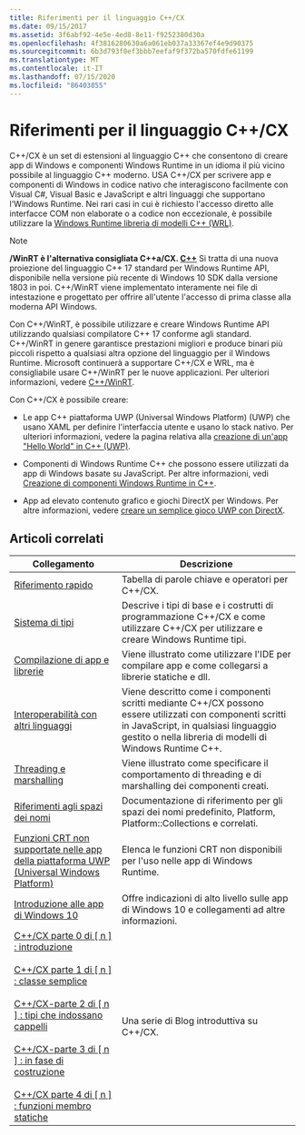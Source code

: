 ```yaml
---
title: Riferimenti per il linguaggio C++/CX
ms.date: 09/15/2017
ms.assetid: 3f6abf92-4e5e-4ed8-8e11-f9252380d30a
ms.openlocfilehash: 4f3816280630a6a061eb037a33367ef4e9d90375
ms.sourcegitcommit: 6b3d793f0ef3bbb7eefaf9f372ba570fdfe61199
ms.translationtype: MT
ms.contentlocale: it-IT
ms.lasthandoff: 07/15/2020
ms.locfileid: "86403855"
---
```

# <a name="ccx-language-reference"></a>Riferimenti per il linguaggio C++/CX

C++/CX è un set di estensioni al linguaggio C++ che consentono di creare app di Windows e componenti Windows Runtime in un idioma il più vicino possibile al linguaggio C++ moderno. USA C++/CX per scrivere app e componenti di Windows in codice nativo che interagiscono facilmente con Visual C#, Visual Basic e JavaScript e altri linguaggi che supportano l'Windows Runtime. Nei rari casi in cui è richiesto l'accesso diretto alle interfacce COM non elaborate o a codice non eccezionale, è possibile utilizzare la [Windows Runtime libreria di modelli C++ (WRL)](../windows/windows-runtime-cpp-template-library-wrl.md).

> [!NOTE]
> **/WinRT è l'alternativa consigliata C++a/CX. [ C++](/windows/uwp/cpp-and-winrt-apis/index)** Si tratta di una nuova proiezione del linguaggio C++ 17 standard per Windows Runtime API, disponibile nella versione più recente di Windows 10 SDK dalla versione 1803 in poi. C++/WinRT viene implementato interamente nei file di intestazione e progettato per offrire all'utente l'accesso di prima classe alla moderna API Windows.
>
> Con C++/WinRT, è possibile utilizzare e creare Windows Runtime API utilizzando qualsiasi compilatore C++ 17 conforme agli standard. C++/WinRT in genere garantisce prestazioni migliori e produce binari più piccoli rispetto a qualsiasi altra opzione del linguaggio per il Windows Runtime. Microsoft continuerà a supportare C++/CX e WRL, ma è consigliabile usare C++/WinRT per le nuove applicazioni. Per ulteriori informazioni, vedere [C++/WinRT](/windows/uwp/cpp-and-winrt-apis/index).

Con C++/CX è possibile creare:

- Le app C++ piattaforma UWP (Universal Windows Platform) (UWP) che usano XAML per definire l'interfaccia utente e usano lo stack nativo. Per ulteriori informazioni, vedere la pagina relativa alla [creazione di un'app "Hello World" in C++ (UWP)](/windows/uwp/get-started/create-a-basic-windows-10-app-in-cpp).

- Componenti di Windows Runtime C++ che possono essere utilizzati da app di Windows basate su JavaScript. Per altre informazioni, vedi [Creazione di componenti Windows Runtime in C++](/windows/uwp/winrt-components/creating-windows-runtime-components-in-cpp).

- App ad elevato contenuto grafico e giochi DirectX per Windows. Per altre informazioni, vedere [creare un semplice gioco UWP con DirectX](/windows/uwp/gaming/tutorial--create-your-first-uwp-directx-game).

## <a name="related-articles"></a>Articoli correlati

| Collegamento | Descrizione |
|--|--|
| [Riferimento rapido](../cppcx/quick-reference-c-cx.md) | Tabella di parole chiave e operatori per C++/CX. |
| [Sistema di tipi](../cppcx/type-system-c-cx.md) | Descrive i tipi di base e i costrutti di programmazione C++/CX e come utilizzare C++/CX per utilizzare e creare Windows Runtime tipi. |
| [Compilazione di app e librerie](../cppcx/building-apps-and-libraries-c-cx.md) | Viene illustrato come utilizzare l'IDE per compilare app e come collegarsi a librerie statiche e dll. |
| [Interoperabilità con altri linguaggi](../cppcx/interoperating-with-other-languages-c-cx.md) | Viene descritto come i componenti scritti mediante C++/CX possono essere utilizzati con componenti scritti in JavaScript, in qualsiasi linguaggio gestito o nella libreria di modelli di Windows Runtime C++. |
| [Threading e marshalling](../cppcx/threading-and-marshaling-c-cx.md) | Viene illustrato come specificare il comportamento di threading e di marshalling dei componenti creati. |
| [Riferimenti agli spazi dei nomi](../cppcx/namespaces-reference-c-cx.md) | Documentazione di riferimento per gli spazi dei nomi predefinito, Platform, Platform::Collections e correlati. |
| [Funzioni CRT non supportate nelle app della piattaforma UWP (Universal Windows Platform)](../cppcx/crt-functions-not-supported-in-universal-windows-platform-apps.md) | Elenca le funzioni CRT non disponibili per l'uso nelle app di Windows Runtime. |
| [Introduzione alle app di Windows 10](/windows/uwp/get-started/) | Offre indicazioni di alto livello sulle app di Windows 10 e collegamenti ad altre informazioni. |
| [C++/CX parte 0 di \[ n \] : introduzione](https://devblogs.microsoft.com/cppblog/ccx-part-0-of-n-an-introduction/)<br /><br />[C++/CX parte 1 di \[ n \] : classe semplice](https://devblogs.microsoft.com/cppblog/ccx-part-1-of-n-a-simple-class/)<br /><br />[C++/CX-parte 2 di \[ n \] : tipi che indossano cappelli](https://devblogs.microsoft.com/cppblog/ccx-part-2-of-n-types-that-wear-hats/)<br /><br />[C++/CX-parte 3 di \[ n \] : in fase di costruzione](https://devblogs.microsoft.com/cppblog/ccx-part-3-of-n-under-construction/)<br /><br />[C++/CX parte 4 di \[ n \] : funzioni membro statiche](https://devblogs.microsoft.com/cppblog/ccx-part-4-of-n-static-member-functions/)| Una serie di Blog introduttiva su C++/CX. |
